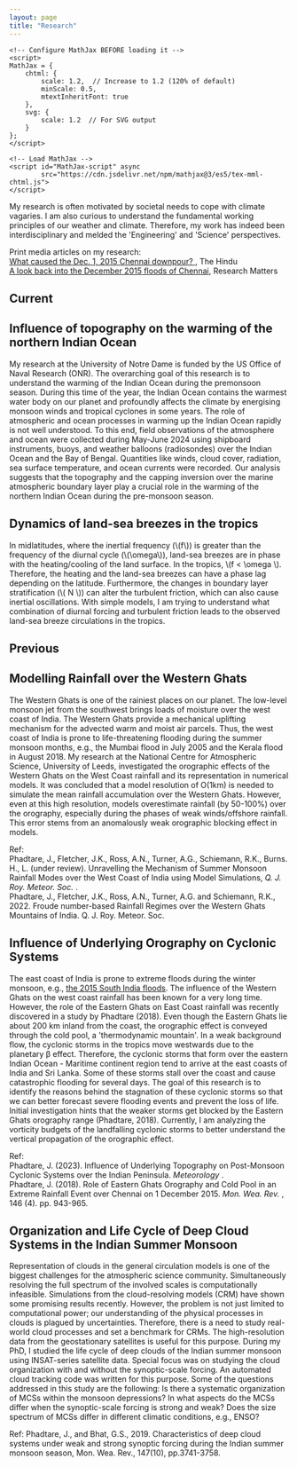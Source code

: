 ```yaml
---
layout: page
title: "Research"
---
```

<html>
<head>
<meta name="viewport" content="width=device-width, initial-scale=1">
<style>
img {
  display: block;
  margin-left: auto;
  margin-right: auto;
}
</style>
</head>

<head>
    <meta charset="UTF-8">
    <title>Research Page</title>
    
    <!-- Configure MathJax BEFORE loading it -->
    <script>
    MathJax = {
        chtml: {
            scale: 1.2,  // Increase to 1.2 (120% of default)
            minScale: 0.5,
            mtextInheritFont: true
        },
        svg: {
            scale: 1.2  // For SVG output
        }
    };
    </script>
    
    <!-- Load MathJax -->
    <script id="MathJax-script" async 
            src="https://cdn.jsdelivr.net/npm/mathjax@3/es5/tex-mml-chtml.js">
    </script>
</head>


<body>
 <p>My research is often motivated by societal needs to cope with climate vagaries. I am also curious to understand the fundamental working principles of our weather and climate. Therefore, my work has indeed been interdisciplinary and melded the 'Engineering' and 'Science' perspectives.</p>
Print media articles on my research: <br> 
<a href="https://www.thehindu.com/sci-tech/science/what-caused-the-dec-1-2015-chennai-downpour/article24122666.ece">What caused the Dec. 1, 2015 Chennai downpour? </a>, The Hindu <br>
<a href="https://researchmatters.in/news/look-back-december-2015-floods-chennai-what-role-did-eastern-ghats-play">A look back into the December 2015 floods of Chennai</a>, Research Matters

<h2> Current </h2> 
<h2> Influence of topography on the warming of the northern Indian Ocean</h2> 
My research at the University of Notre Dame is funded by the US Office of Naval Research (ONR). The overarching goal of this research is to understand the warming of the Indian Ocean during the premonsoon season. During this time of the year, the Indian Ocean contains the warmest water body on our planet and profoundly affects the climate by energising monsoon winds and tropical cyclones in some years. The role of atmospheric and ocean processes in warming up the Indian Ocean rapidly is not well understood. To this end, field observations of the atmosphere and ocean were collected during May-June 2024 using shipboard instruments, buoys, and weather balloons (radiosondes) over the Indian Ocean and the Bay of Bengal. Quantities like winds, cloud cover, radiation, sea surface temperature, and ocean currents were recorded.
Our analysis suggests that the topography and the capping inversion over the marine atmospheric boundary layer play a crucial role in the warming of the northern Indian Ocean during the pre-monsoon season. <br>

<h2> Dynamics of land-sea breezes in the tropics </h2>
In midlatitudes, where the inertial frequency (\(f\)) is greater than the frequency of the diurnal cycle (\(\omega\)), land-sea breezes are in phase with the heating/cooling of the land surface. In the tropics, \(f < \omega \). Therefore, the heating and the land-sea breezes can have a phase lag depending on the latitude. Furthermore, the changes in boundary layer stratification (\( N \)) can alter the turbulent friction, which can also cause inertial oscillations. With simple models, I am trying to understand what combination of diurnal forcing and turbulent friction leads to the observed land-sea breeze circulations in the tropics.  

<h2> Previous </h2> 
<h2> Modelling Rainfall over the Western Ghats </h2>
  <p>The Western Ghats is one of the rainiest places on our planet. The low-level monsoon jet from the southwest brings loads of moisture over the west coast of India. The Western Ghats provide a mechanical uplifting mechanism for the advected warm and moist air parcels. Thus, the west coast of India is prone to life-threatening flooding during the summer monsoon months, e.g., the Mumbai flood in July 2005 and the Kerala flood in August 2018.  My research at the National Centre for Atmospheric Science, University of Leeds, investigated the orographic effects of the Western Ghats on the West Coast rainfall and its representation in numerical models. It was concluded that a model resolution of O(1km) is needed to simulate the mean rainfall accumulation over the Western Ghats. However, even at this high resolution, models overestimate rainfall (by 50-100%) over the orography, especially during the phases of weak winds/offshore rainfall. This error stems from an anomalously weak orographic blocking effect in models. </p>
  
Ref: <br>
Phadtare, J., Fletcher, J.K., Ross, A.N., Turner, A.G., Schiemann, R.K., Burns. H., L. (under review). Unravelling the Mechanism of Summer Monsoon Rainfall Modes over the West Coast of India using Model Simulations, <i> Q. J. Roy. Meteor. Soc. </i>. <br>
Phadtare, J., Fletcher, J.K., Ross, A.N., Turner, A.G. and Schiemann, R.K., 2022. Froude number-based Rainfall Regimes over the Western Ghats Mountains of India. Q. J. Roy. Meteor. Soc.   

<h2> Influence of Underlying Orography on Cyclonic Systems </h2>
The east coast of India is prone to extreme floods during the winter monsoon, e.g., <a href="https://en.wikipedia.org/wiki/2015_South_India_floods">the 2015 South India floods</a>. The influence of the Western Ghats on the west coast rainfall has been known for a very long time. However, the role of the Eastern Ghats on East Coast rainfall was recently discovered in a study by <a href="https://journals.ametsoc.org/view/journals/mwre/146/4/mwr-d-16-0473.1.xml"></a> Phadtare (2018). Even though the Eastern Ghats lie about 200 km inland from the coast, the orographic effect is conveyed through the cold pool, a 'thermodynamic mountain'. In a weak background flow, the cyclonic storms in the tropics move westwards due to the planetary β effect. Therefore, the cyclonic storms that form over the eastern Indian Ocean - Maritime continent region tend to arrive at the east coasts of India and Sri Lanka. Some of these storms stall over the coast and cause catastrophic flooding for several days. The goal of this research is to identify the reasons behind the stagnation of these cyclonic storms so that we can better forecast severe flooding events and prevent the loss of life. Initial investigation hints that the weaker storms get blocked by the Eastern Ghats orography range (Phadtare, 2018). Currently, I am analyzing the vorticity budgets of the landfalling cyclonic storms to better understand the vertical propagation of the orographic effect. <br>

</p>

Ref:<br>
Phadtare, J. (2023). Influence of Underlying Topography on Post-Monsoon Cyclonic Systems over the Indian Peninsula. <em> Meteorology </em>. <br>
Phadtare, J. (2018). Role of Eastern Ghats Orography and Cold Pool in an Extreme Rainfall Event over Chennai on 1 December 2015.<em> Mon. Wea. Rev. </em>, 146 (4). pp. 943-965.


<h2> Organization and Life Cycle of Deep Cloud Systems in the Indian Summer Monsoon </h2>
  <p> Representation of clouds in the general circulation models is one of the biggest challenges for the atmospheric science community.  Simultaneously resolving  the full spectrum of the involved scales is computationally infeasible. Simulations from the cloud-resolving models (CRM) have shown some promising results recently. However, the problem is not just limited to computational power; our understanding of the physical processes in clouds is plagued by uncertainties. Therefore, there is a need to study real-world cloud processes and set a benchmark for CRMs.  The high-resolution data from the geostationary satellites is useful for this purpose.  During my PhD, I studied the life cycle of deep clouds of the Indian summer monsoon using INSAT-series satellite data. Special focus was on studying the cloud organization with and without the synoptic-scale forcing. An automated cloud tracking code was written for this purpose. Some of the questions addressed in this study are the following: Is there a systematic organization of MCSs within the monsoon depressions? In what aspects do the MCSs differ when the synoptic-scale forcing is strong and weak? Does the size spectrum of MCSs differ in different climatic conditions, e.g., ENSO?</p>


Ref:
Phadtare, J., and Bhat, G.S., 2019. Characteristics of deep cloud systems under weak and strong synoptic forcing during the Indian summer monsoon season, Mon. Wea. Rev., 147(10), pp.3741-3758.
  
